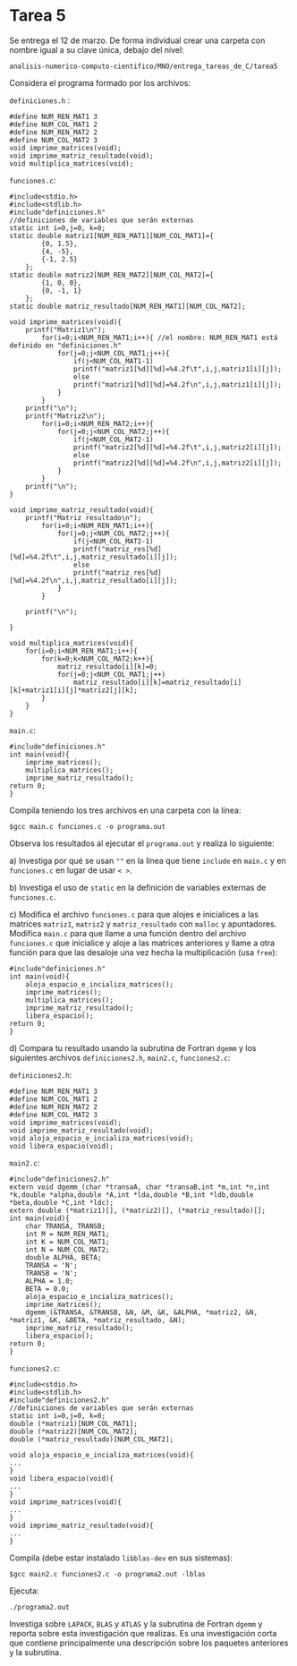 # Tarea 5

Se entrega el 12 de marzo. De forma individual crear una carpeta con nombre igual a su clave única, debajo del nivel: 

```
analisis-numerico-computo-cientifico/MNO/entrega_tareas_de_C/tarea5
```

Considera el programa formado por los archivos:

`definiciones.h` :

```
#define NUM_REN_MAT1 3
#define NUM_COL_MAT1 2
#define NUM_REN_MAT2 2
#define NUM_COL_MAT2 3 
void imprime_matrices(void);
void imprime_matriz_resultado(void);
void multiplica_matrices(void);
```

`funciones.c`:

```
#include<stdio.h>
#include<stdlib.h>
#include"definiciones.h"
//definiciones de variables que serán externas
static int i=0,j=0, k=0;
static double matriz1[NUM_REN_MAT1][NUM_COL_MAT1]={
        {0, 1.5},
        {4, -5},
        {-1, 2.5}
    };
static double matriz2[NUM_REN_MAT2][NUM_COL_MAT2]={
        {1, 0, 0},
        {0, -1, 1}
    };
static double matriz_resultado[NUM_REN_MAT1][NUM_COL_MAT2];

void imprime_matrices(void){
	printf("Matriz1\n");
		for(i=0;i<NUM_REN_MAT1;i++){ //el nombre: NUM_REN_MAT1 está definido en "definiciones.h"
			for(j=0;j<NUM_COL_MAT1;j++){
				if(j<NUM_COL_MAT1-1)
				printf("matriz1[%d][%d]=%4.2f\t",i,j,matriz1[i][j]);
				else
				printf("matriz1[%d][%d]=%4.2f\n",i,j,matriz1[i][j]);
			}
		}
	printf("\n");
	printf("Matriz2\n");
		for(i=0;i<NUM_REN_MAT2;i++){
			for(j=0;j<NUM_COL_MAT2;j++){
				if(j<NUM_COL_MAT2-1)
				printf("matriz2[%d][%d]=%4.2f\t",i,j,matriz2[i][j]);
				else
				printf("matriz2[%d][%d]=%4.2f\n",i,j,matriz2[i][j]);
			}
		}
	printf("\n");
}

void imprime_matriz_resultado(void){
	printf("Matriz resultado\n");
		for(i=0;i<NUM_REN_MAT1;i++){
			for(j=0;j<NUM_COL_MAT2;j++){
				if(j<NUM_COL_MAT2-1)
				printf("matriz_res[%d][%d]=%4.2f\t",i,j,matriz_resultado[i][j]);
				else
				printf("matriz_res[%d][%d]=%4.2f\n",i,j,matriz_resultado[i][j]);
			}
		}

	printf("\n");

}

void multiplica_matrices(void){
	for(i=0;i<NUM_REN_MAT1;i++){
		for(k=0;k<NUM_COL_MAT2;k++){
	 		matriz_resultado[i][k]=0;
 			for(j=0;j<NUM_COL_MAT1;j++)
  				matriz_resultado[i][k]=matriz_resultado[i][k]+matriz1[i][j]*matriz2[j][k];
		}
	}
}

```

`main.c`:

```
#include"definiciones.h"
int main(void){
    imprime_matrices();
    multiplica_matrices();
    imprime_matriz_resultado();
return 0;
}
```

Compila teniendo los tres archivos en una carpeta con la línea:

```
$gcc main.c funciones.c -o programa.out
```

Observa los resultados al ejecutar el `programa.out` y realiza lo siguiente:

a) Investiga por qué se usan `""` en la línea que tiene `include` en `main.c` y en `funciones.c` en lugar de usar `< >`. 

b) Investiga el uso de `static` en la definición de variables externas de `funciones.c`.

c) Modifica el archivo `funciones.c` para que alojes e inicialices a las matrices `matriz1`, `matriz2` y `matriz_resultado` con `malloc` y apuntadores. Modifica `main.c` para que llame a una función dentro del archivo `funciones.c` que inicialice y aloje a las matrices anteriores y llame a otra función para que las desaloje una vez hecha la multiplicación (usa `free`): 

```
#include"definiciones.h"
int main(void){
    aloja_espacio_e_incializa_matrices();
    imprime_matrices();
    multiplica_matrices();
    imprime_matriz_resultado();
    libera_espacio();
return 0;
}

```

d) Compara tu resultado usando la subrutina de Fortran `dgemm` y los siguientes archivos `definiciones2.h`, `main2.c`, `funciones2.c`:

`definiciones2.h`:

```
#define NUM_REN_MAT1 3
#define NUM_COL_MAT1 2
#define NUM_REN_MAT2 2
#define NUM_COL_MAT2 3 
void imprime_matrices(void);
void imprime_matriz_resultado(void);
void aloja_espacio_e_incializa_matrices(void);
void libera_espacio(void);
```


`main2.c`:

```
#include"definiciones2.h"
extern void dgemm_(char *transaA, char *transaB,int *m,int *n,int *k,double *alpha,double *A,int *lda,double *B,int *ldb,double *beta,double *C,int *ldc);
extern double (*matriz1)[], (*matriz2)[], (*matriz_resultado)[];
int main(void){
    char TRANSA, TRANSB;
    int M = NUM_REN_MAT1;
    int K = NUM_COL_MAT1;
    int N = NUM_COL_MAT2;
    double ALPHA, BETA;
    TRANSA = 'N';
    TRANSB = 'N';
    ALPHA = 1.0;
    BETA = 0.0;
    aloja_espacio_e_incializa_matrices();
    imprime_matrices();
    dgemm_(&TRANSA, &TRANSB, &N, &M, &K, &ALPHA, *matriz2, &N, *matriz1, &K, &BETA, *matriz_resultado, &N);
    imprime_matriz_resultado();
    libera_espacio();
return 0;
}
```

`funciones2.c`:

```
#include<stdio.h>
#include<stdlib.h>
#include"definiciones2.h" 
//definiciones de variables que serán externas
static int i=0,j=0, k=0;
double (*matriz1)[NUM_COL_MAT1];
double (*matriz2)[NUM_COL_MAT2];
double (*matriz_resultado)[NUM_COL_MAT2];

void aloja_espacio_e_incializa_matrices(void){
...
}
void libera_espacio(void){
... 
}
void imprime_matrices(void){
...
}
void imprime_matriz_resultado(void){
...
}

```


Compila (debe estar instalado `libblas-dev` en sus sistemas):

```
$gcc main2.c funciones2.c -o programa2.out -lblas
```

Ejecuta:

```
./programa2.out
```

Investiga sobre `LAPACK`, `BLAS` y `ATLAS` y la subrutina de Fortran `dgemm` y reporta sobre esta investigación que realizas. Es una investigación corta que contiene principalmente una descripción sobre los paquetes anteriores y la subrutina.

